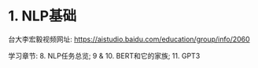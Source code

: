 # 1. NLP基础

台大李宏毅视频网址: https://aistudio.baidu.com/education/group/info/2060

学习章节: 8. NLP任务总览; 9 & 10. BERT和它的家族; 11. GPT3
